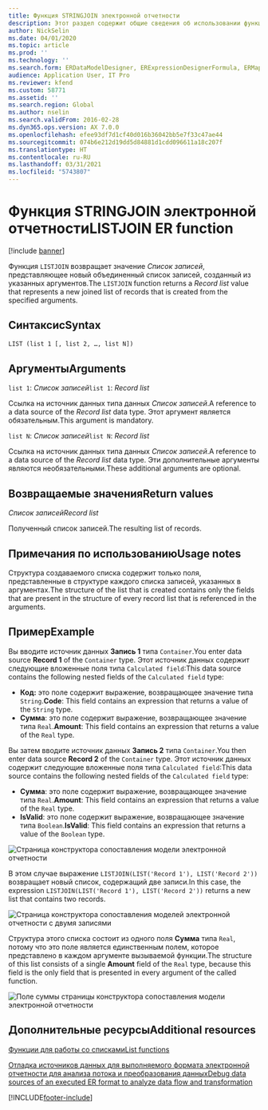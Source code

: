 ```yaml
---
title: Функция STRINGJOIN электронной отчетности
description: Этот раздел содержит общие сведения об использовании функции электронной отчетности LISTJOIN.
author: NickSelin
ms.date: 04/01/2020
ms.topic: article
ms.prod: ''
ms.technology: ''
ms.search.form: ERDataModelDesigner, ERExpressionDesignerFormula, ERMappedFormatDesigner, ERModelMappingDesigner
audience: Application User, IT Pro
ms.reviewer: kfend
ms.custom: 58771
ms.assetid: ''
ms.search.region: Global
ms.author: nselin
ms.search.validFrom: 2016-02-28
ms.dyn365.ops.version: AX 7.0.0
ms.openlocfilehash: efee93df7d1cf40d016b36042bb5e7f33c47ae44
ms.sourcegitcommit: 074b6e212d19dd5d84881d1cdd096611a18c207f
ms.translationtype: HT
ms.contentlocale: ru-RU
ms.lasthandoff: 03/31/2021
ms.locfileid: "5743807"
---
```

# <a name="listjoin-er-function"></a><span data-ttu-id="e0d2e-103">Функция STRINGJOIN электронной отчетности</span><span class="sxs-lookup"><span data-stu-id="e0d2e-103">LISTJOIN ER function</span></span>

[!include [banner](../includes/banner.md)]

<span data-ttu-id="e0d2e-104">Функция `LISTJOIN` возвращает значение *Список записей*, представляющее новый объединенный список записей, созданный из указанных аргументов.</span><span class="sxs-lookup"><span data-stu-id="e0d2e-104">The `LISTJOIN` function returns a *Record list* value that represents a new joined list of records that is created from the specified arguments.</span></span>

## <a name="syntax"></a><span data-ttu-id="e0d2e-105">Синтаксис</span><span class="sxs-lookup"><span data-stu-id="e0d2e-105">Syntax</span></span>

```vb
LIST (list 1 [, list 2, …, list N])
```

## <a name="arguments"></a><span data-ttu-id="e0d2e-106">Аргументы</span><span class="sxs-lookup"><span data-stu-id="e0d2e-106">Arguments</span></span>

<span data-ttu-id="e0d2e-107">`list 1`: *Список записей*</span><span class="sxs-lookup"><span data-stu-id="e0d2e-107">`list 1`: *Record list*</span></span>

<span data-ttu-id="e0d2e-108">Ссылка на источник данных типа данных *Список записей*.</span><span class="sxs-lookup"><span data-stu-id="e0d2e-108">A reference to a data source of the *Record list* data type.</span></span> <span data-ttu-id="e0d2e-109">Этот аргумент является обязательным.</span><span class="sxs-lookup"><span data-stu-id="e0d2e-109">This argument is mandatory.</span></span>

<span data-ttu-id="e0d2e-110">`list N`: *Список записей*</span><span class="sxs-lookup"><span data-stu-id="e0d2e-110">`list N`: *Record list*</span></span>

<span data-ttu-id="e0d2e-111">Ссылка на источник данных типа данных *Список записей*.</span><span class="sxs-lookup"><span data-stu-id="e0d2e-111">A reference to a data source of the *Record list* data type.</span></span> <span data-ttu-id="e0d2e-112">Эти дополнительные аргументы являются необязательными.</span><span class="sxs-lookup"><span data-stu-id="e0d2e-112">These additional arguments are optional.</span></span>

## <a name="return-values"></a><span data-ttu-id="e0d2e-113">Возвращаемые значения</span><span class="sxs-lookup"><span data-stu-id="e0d2e-113">Return values</span></span>

<span data-ttu-id="e0d2e-114">*Список записей*</span><span class="sxs-lookup"><span data-stu-id="e0d2e-114">*Record list*</span></span>

<span data-ttu-id="e0d2e-115">Полученный список записей.</span><span class="sxs-lookup"><span data-stu-id="e0d2e-115">The resulting list of records.</span></span>

## <a name="usage-notes"></a><span data-ttu-id="e0d2e-116">Примечания по использованию</span><span class="sxs-lookup"><span data-stu-id="e0d2e-116">Usage notes</span></span>

<span data-ttu-id="e0d2e-117">Структура создаваемого списка содержит только поля, представленные в структуре каждого списка записей, указанных в аргументах.</span><span class="sxs-lookup"><span data-stu-id="e0d2e-117">The structure of the list that is created contains only the fields that are present in the structure of every record list that is referenced in the arguments.</span></span>

## <a name="example"></a><span data-ttu-id="e0d2e-118">Пример</span><span class="sxs-lookup"><span data-stu-id="e0d2e-118">Example</span></span>

<span data-ttu-id="e0d2e-119">Вы вводите источник данных **Запись 1** типа `Container`.</span><span class="sxs-lookup"><span data-stu-id="e0d2e-119">You enter data source **Record 1** of the `Container` type.</span></span> <span data-ttu-id="e0d2e-120">Этот источник данных содержит следующие вложенные поля типа `Calculated field`:</span><span class="sxs-lookup"><span data-stu-id="e0d2e-120">This data source contains the following nested fields of the `Calculated field` type:</span></span>

- <span data-ttu-id="e0d2e-121">**Код:** это поле содержит выражение, возвращающее значение типа `String`.</span><span class="sxs-lookup"><span data-stu-id="e0d2e-121">**Code**: This field contains an expression that returns a value of the `String` type.</span></span>
- <span data-ttu-id="e0d2e-122">**Сумма**: это поле содержит выражение, возвращающее значение типа `Real`.</span><span class="sxs-lookup"><span data-stu-id="e0d2e-122">**Amount**: This field contains an expression that returns a value of the `Real` type.</span></span>

<span data-ttu-id="e0d2e-123">Вы затем вводите источник данных **Запись 2** типа `Container`.</span><span class="sxs-lookup"><span data-stu-id="e0d2e-123">You then enter data source **Record 2** of the `Container` type.</span></span> <span data-ttu-id="e0d2e-124">Этот источник данных содержит следующие вложенные поля типа `Calculated field`:</span><span class="sxs-lookup"><span data-stu-id="e0d2e-124">This data source contains the following nested fields of the `Calculated field` type:</span></span>

- <span data-ttu-id="e0d2e-125">**Сумма**: это поле содержит выражение, возвращающее значение типа `Real`.</span><span class="sxs-lookup"><span data-stu-id="e0d2e-125">**Amount**: This field contains an expression that returns a value of the `Real` type.</span></span>
- <span data-ttu-id="e0d2e-126">**IsValid**: это поле содержит выражение, возвращающее значение типа `Boolean`.</span><span class="sxs-lookup"><span data-stu-id="e0d2e-126">**IsValid**: This field contains an expression that returns a value of the `Boolean` type.</span></span>

![Страница конструктора сопоставления модели электронной отчетности](./media/er-functions-list-listjoin-image1.gif)

<span data-ttu-id="e0d2e-128">В этом случае выражение `LISTJOIN(LIST('Record 1'), LIST('Record 2'))` возвращает новый список, содержащий две записи.</span><span class="sxs-lookup"><span data-stu-id="e0d2e-128">In this case, the expression `LISTJOIN(LIST('Record 1'), LIST('Record 2'))` returns a new list that contains two records.</span></span>

![Страница конструктора сопоставления моделей электронной отчетности с двумя записями](./media/er-functions-list-listjoin-image2.gif)

<span data-ttu-id="e0d2e-130">Структура этого списка состоит из одного поля **Сумма** типа `Real`, потому что это поле является единственным полем, которое представлено в каждом аргументе вызываемой функции.</span><span class="sxs-lookup"><span data-stu-id="e0d2e-130">The structure of this list consists of a single **Amount** field of the `Real` type, because this field is the only field that is presented in every argument of the called function.</span></span>

![Поле суммы страницы конструктора сопоставления модели электронной отчетности](./media/er-functions-list-listjoin-image3.gif)

## <a name="additional-resources"></a><span data-ttu-id="e0d2e-132">Дополнительные ресурсы</span><span class="sxs-lookup"><span data-stu-id="e0d2e-132">Additional resources</span></span>

[<span data-ttu-id="e0d2e-133">Функции для работы со списками</span><span class="sxs-lookup"><span data-stu-id="e0d2e-133">List functions</span></span>](er-functions-category-list.md)

[<span data-ttu-id="e0d2e-134">Отладка источников данных для выполняемого формата электронной отчетности для анализа потока и преобразования данных</span><span class="sxs-lookup"><span data-stu-id="e0d2e-134">Debug data sources of an executed ER format to analyze data flow and transformation</span></span>](er-debug-data-sources.md)


[!INCLUDE[footer-include](../../../includes/footer-banner.md)]
